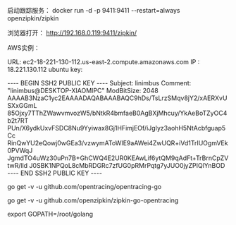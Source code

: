 启动跟踪服务：
docker run -d -p 9411:9411 --restart=always openzipkin/zipkin

浏览器打开：
http://192.168.0.119:9411/zipkin/

AWS实例：

URL: ec2-18-221-130-112.us-east-2.compute.amazonaws.com
IP : 18.221.130.112 ubuntu
key: 

---- BEGIN SSH2 PUBLIC KEY ----
Subject: linimbus
Comment: "linimbus@DESKTOP-XIAOMIPC"
ModBitSize: 2048
AAAAB3NzaC1yc2EAAAADAQABAAABAQC9hDs/TsLrzSMqv8jY2/xAERXvUSXxGGmL
85Ojxy7TThZWawvmvozW5/bNtkR4bmfaeB0AgBXjMhcuy/YkAeBoTZyOC4b2t7RT
PUn/X6ydkUxvFSDC8Nu9Yyiwax8Gj1HFimjEOf/iJgIyz3aohH5NtAcbfguap5Cc
RinQwYU2eQowj0wGEa3/vzwymAToWIE9aAWei4ZwUQR+iVd1TrIUOgmVEk0PVWqJ
JgmdTO4uWz30uPn7B+GhCWQ4E2UR0KEAwLif6ytQM9qAdFt+TrBrnCpZVtwR/lld
J0SBK1NPQoL8cMbRDGRc7zfUG0pRMrPqtg7yJUO0jyZPIQlYnBOD
---- END SSH2 PUBLIC KEY ----


go get -v -u github.com/opentracing/opentracing-go

go get -v -u github.com/openzipkin/zipkin-go-opentracing

export GOPATH=/root/golang



